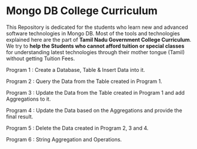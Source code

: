 # Mongo DB College Curriculum

This Repository is dedicated for the students who learn new and advanced software technologies in Mongo DB.  Most of the tools and technologies explained here are the part of **Tamil Nadu Government College Curriculum**.  We try to **help the Students who cannot afford tuition or special classes** for understanding latest technologies through their mother tongue (Tamil) without getting Tuition Fees.

Program 1 : Create a Database, Table & Insert Data into it.

Program 2 : Query the Data from the Table created in Program 1.

Program 3 : Update the Data from the Table created in Program 1 and add Aggregations to it.

Program 4 : Update the Data based on the Aggregations and provide the final result.

Program 5 : Delete the Data created in Program 2, 3 and 4.

Program 6 : String Aggregation and Operations.
